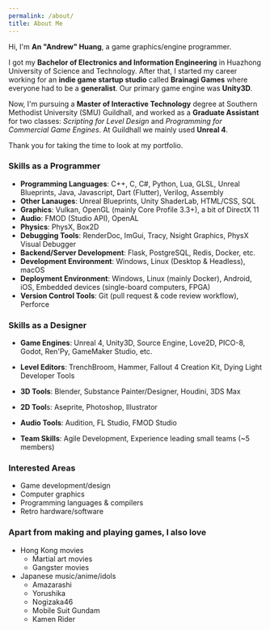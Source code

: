 ```yaml
---
permalink: /about/
title: About Me
---
```


Hi, I'm **An "Andrew" Huang**, a game graphics/engine programmer.

I got my **Bachelor of Electronics and Information Engineering** in Huazhong University of Science and Technology. After that, I started my career working for an **indie game startup studio** called **Brainagi Games** where everyone had to be a **generalist**. Our primary game engine was **Unity3D**.

Now, I'm pursuing a **Master of Interactive Technology** degree at Southern Methodist University (SMU) Guildhall, and worked as a **Graduate Assistant** for two classes: *Scripting for Level Design* and *Programming for Commercial Game Engines*. At Guildhall we mainly used **Unreal 4**.

Thank you for taking the time to look at my portfolio.

### Skills as a Programmer

- **Programming Languages**: C++, C, C#, Python, Lua, GLSL, Unreal Blueprints, Java, Javascript, Dart (Flutter), Verilog, Assembly
- **Other Lanauges**: Unreal Blueprints, Unity ShaderLab, HTML/CSS, SQL
- **Graphics**: Vulkan, OpenGL (mainly Core Profile 3.3+), a bit of DirectX 11
- **Audio**: FMOD (Studio API), OpenAL
- **Physics**: PhysX, Box2D
- **Debugging Tools**: RenderDoc, ImGui, Tracy, Nsight Graphics, PhysX Visual Debugger
- **Backend/Server Development**: Flask, PostgreSQL, Redis, Docker, etc.
- **Development Environment**: Windows, Linux (Desktop & Headless), macOS
- **Deployment Environment**: Windows, Linux (mainly Docker), Android, iOS, Embedded devices (single-board computers, FPGA)
- **Version Control Tools**: Git (pull request & code review workflow), Perforce

### Skills as a Designer

- **Game Engines**: Unreal 4, Unity3D, Source Engine, Love2D, PICO-8, Godot, Ren'Py, GameMaker Studio, etc.

- **Level Editors**: TrenchBroom, Hammer, Fallout 4 Creation Kit, Dying Light Developer Tools

- **3D Tools**: Blender, Substance Painter/Designer, Houdini, 3DS Max

- **2D Tool**s: Aseprite, Photoshop, Illustrator

- **Audio Tools**: Audition, FL Studio, FMOD Studio

- **Team Skills**: Agile Development, Experience leading small teams (~5 members)

### Interested Areas

- Game development/design
- Computer graphics
- Programming languages & compilers
- Retro hardware/software

### Apart from making and playing games, I also love

- Hong Kong movies
    - Martial art movies
    - Gangster movies
- Japanese music/anime/idols
    - Amazarashi
    - Yorushika
    - Nogizaka46
    - Mobile Suit Gundam
    - Kamen Rider
